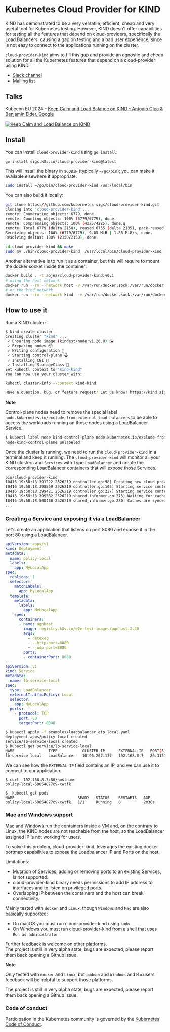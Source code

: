 # Kubernetes Cloud Provider for KIND

KIND has demonstrated to be a very versatile, efficient, cheap and very useful tool for Kubernetes testing. However, KIND doesn't offer capabilities for testing all the features that depend on cloud-providers, specifically the Load Balancers, causing a gap on testing and a bad user experience, since is not easy to connect to the applications running on the cluster.

`cloud-provider-kind` aims to fill this gap and provide an agnostic and cheap solution for all the Kubernetes features that depend on a cloud-provider using KIND.

- [Slack channel](https://kubernetes.slack.com/messages/kind)
- [Mailing list](https://groups.google.com/forum/#!forum/kubernetes-sig-testing)

## Talks 

Kubecon EU 2024 - [Keep Calm and Load Balance on KIND - Antonio Ojea & Benjamin Elder, Google](https://sched.co/1YhhY)

[![Keep Calm and Load Balance on KIND](https://img.youtube.com/vi/U6_-y24rJnI/0.jpg)](https://www.youtube.com/watch?v=U6_-y24rJnI)


## Install

You can install `cloud-provider-kind` using `go install`:

```sh
go install sigs.k8s.io/cloud-provider-kind@latest
```

This will install the binary in `$GOBIN` (typically `~/go/bin`); you
can make it available elsewhere if appropriate:

```sh
sudo install ~/go/bin/cloud-provider-kind /usr/local/bin
```

You can also build it locally:

```sh
git clone https://github.com/kubernetes-sigs/cloud-provider-kind.git
Cloning into 'cloud-provider-kind'...
remote: Enumerating objects: 6779, done.
remote: Counting objects: 100% (6779/6779), done.
remote: Compressing objects: 100% (4225/4225), done.q
remote: Total 6779 (delta 2150), reused 6755 (delta 2135), pack-reused 0
Receiving objects: 100% (6779/6779), 9.05 MiB | 1.83 MiB/s, done.
Resolving deltas: 100% (2150/2150), done.

cd cloud-provider-kind && make
sudo mv ./bin/cloud-provider-kind  /usr/local/bin/cloud-provider-kind
```

Another alternative is to run it as a container, but this will require to mount
the docker socket inside the container:

```sh
docker build . -t aojea/cloud-provider-kind:v0.1
# using the host network
docker run --rm --network host -v /var/run/docker.sock:/var/run/docker.sock aojea/cloud-provider-kind:v0.1
# or the kind network
docker run --rm --network kind  -v /var/run/docker.sock:/var/run/docker.sock aojea/cloud-provider-kind:v0.1
```

## How to use it

Run a KIND cluster:

```sh
$ kind create cluster
Creating cluster "kind" ...
 ✓ Ensuring node image (kindest/node:v1.26.0) 🖼
 ✓ Preparing nodes 📦
 ✓ Writing configuration 📜
 ✓ Starting control-plane 🕹️
 ✓ Installing CNI 🔌
 ✓ Installing StorageClass 💾
Set kubectl context to "kind-kind"
You can now use your cluster with:

kubectl cluster-info --context kind-kind

Have a question, bug, or feature request? Let us know! https://kind.sigs.k8s.io/#community 🙂

```

**Note**

Control-plane nodes need to remove the special label `node.kubernetes.io/exclude-from-external-load-balancers` to be able to access the workloads running on those nodes using a LoadBalancer Service.

```sh
$ kubectl label node kind-control-plane node.kubernetes.io/exclude-from-external-load-balancers-
node/kind-control-plane unlabeled
```

Once the cluster is running, we need to run the `cloud-provider-kind` in a terminal and keep it running. The `cloud-provider-kind` will monitor all your KIND clusters and `Services` with Type `LoadBalancer` and create the corresponding LoadBalancer containers that will expose those Services.

```sh
bin/cloud-provider-kind
I0416 19:58:18.391222 2526219 controller.go:98] Creating new cloud provider for cluster kind
I0416 19:58:18.398569 2526219 controller.go:105] Starting service controller for cluster kind
I0416 19:58:18.399421 2526219 controller.go:227] Starting service controller
I0416 19:58:18.399582 2526219 shared_informer.go:273] Waiting for caches to sync for service
I0416 19:58:18.500460 2526219 shared_informer.go:280] Caches are synced for service
...
```

### Creating a Service and exposing it via a LoadBalancer

Let's create an application that listens on port 8080 and expose it in the port 80 using a LoadBalancer.

```yaml
apiVersion: apps/v1
kind: Deployment
metadata:
  name: policy-local
  labels:
    app: MyLocalApp
spec:
  replicas: 1
  selector:
    matchLabels:
      app: MyLocalApp
  template:
    metadata:
      labels:
        app: MyLocalApp
    spec:
      containers:
      - name: agnhost
        image: registry.k8s.io/e2e-test-images/agnhost:2.40
        args:
          - netexec
          - --http-port=8080
          - --udp-port=8080
        ports:
        - containerPort: 8080
---
apiVersion: v1
kind: Service
metadata:
  name: lb-service-local
spec:
  type: LoadBalancer
  externalTrafficPolicy: Local
  selector:
    app: MyLocalApp
  ports:
    - protocol: TCP
      port: 80
      targetPort: 8080
```

```sh
$ kubectl apply -f examples/loadbalancer_etp_local.yaml
deployment.apps/policy-local created
service/lb-service-local created
$ kubectl get service/lb-service-local
NAME               TYPE           CLUSTER-IP      EXTERNAL-IP   PORT(S)        AGE
lb-service-local   LoadBalancer   10.96.207.137   192.168.8.7   80:31215/TCP   57s
```

We can see how the `EXTERNAL-IP` field contains an IP, and we can use it to connect to our
application.

```
$ curl  192.168.8.7:80/hostname
policy-local-59854877c9-xwtfk

$  kubectl get pods
NAME                            READY   STATUS    RESTARTS   AGE
policy-local-59854877c9-xwtfk   1/1     Running   0          2m38s
```

### Mac and Windows support

Mac and Windows run the containers inside a VM and, on the contrary to Linux, the KIND nodes are not reachable from the host,
so the LoadBalancer assigned IP is not working for users.

To solve this problem, cloud-provider-kind, leverages the existing docker portmap capabilities to expose the Loadbalancer IP and Ports
on the host.

Limitations:

- Mutation of Services, adding or removing ports to an existing Services, is not supported.
- cloud-provider-kind binary needs permissions to add IP address to interfaces and to listen on privileged ports.
- Overlapping IP between the containers and the host can break connectivity.

Mainly tested with `docker` and `Linux`, though `Windows` and `Mac` are also basically supported:
- On macOS you must run cloud-provider-kind using `sudo`
- On Windows you must run cloud-provider-kind from a shell that uses `Run as administrator`

Further feedback is welcome on other platforms.\
The project is still in very alpha state, bugs are expected, please report them back opening a Github issue.

**Note**

Only tested with `docker` and `Linux`, but `podman` and `Windows` and `Mac`users feedback will be helpful to support those platforms.

The project is still in very alpha state, bugs are expected, please report them back opening a Github issue.

### Code of conduct

Participation in the Kubernetes community is governed by the [Kubernetes Code of Conduct](code-of-conduct.md).

[owners]: https://git.k8s.io/community/contributors/guide/owners.md
[Creative Commons 4.0]: https://git.k8s.io/website/LICENSE
